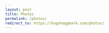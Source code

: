 ```yaml
---
layout: post
title: Photos
permalink: /photos/
redirect_to: https://hugohaggmark.com/photos/
---
```

